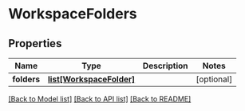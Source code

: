 # WorkspaceFolders

## Properties
Name | Type | Description | Notes
------------ | ------------- | ------------- | -------------
**folders** | [**list[WorkspaceFolder]**](WorkspaceFolder.md) |  | [optional] 

[[Back to Model list]](../README.md#documentation-for-models) [[Back to API list]](../README.md#documentation-for-api-endpoints) [[Back to README]](../README.md)



